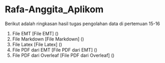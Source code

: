 # Rafa-Anggita_Aplikom
Berikut adalah ringkasan hasil tugas pengolahan data di pertemuan 15-16

1. File EMT
   [File EMT] ()
3. File Markdown
   [File Markdown] ()
5. File Latex
   [File Latex] ()
7. File PDF dari EMT
   [File PDF dari EMT] ()
9. File PDF dari Overleaf
   [File PDF dari Overleaf] ()

